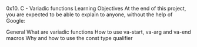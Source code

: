 0x10. C - Variadic functions
Learning Objectives
At the end of this project, you are expected to be able to explain to anyone, without the help of Google:

General
What are variadic functions
How to use va-start, va-arg and va-end macros
Why and how to use the const type qualifier

